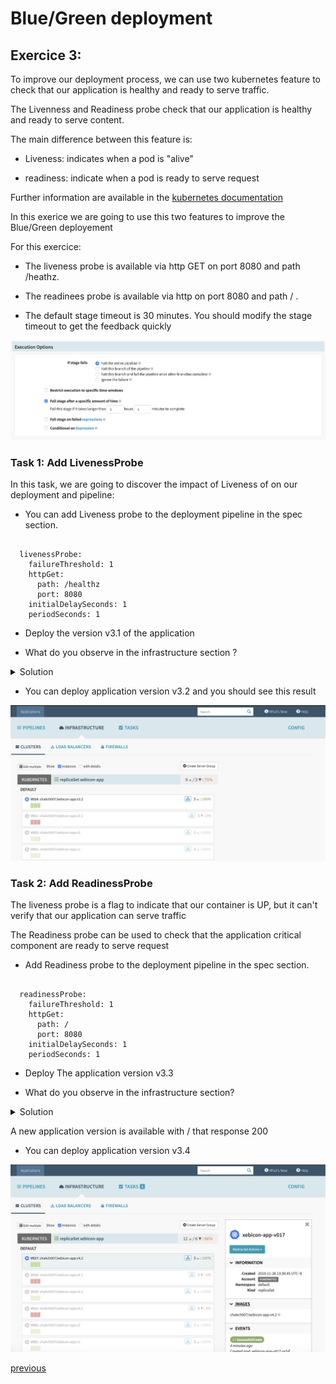 # Blue/Green deployment
## Exercice 3:

To improve our deployment process, we can use two kubernetes feature to check that our application is healthy and ready to serve traffic.

The Livenness and Readiness probe check that our application is healthy and ready to serve content.

The main difference between this feature is: 

* Liveness: indicates when a pod is "alive"

* readiness: indicate when a pod is ready to serve request 

Further information are available in the [kubernetes documentation](https://kubernetes.io/docs/tasks/configure-pod-container/configure-liveness-readiness-startup-probes/)

In this exerice we are going to use this two features to improve the Blue/Green deployement

For this exercice:

* The liveness probe is available via http GET on port 8080 and path /heathz. 

* The readinees probe is available via http on port 8080 and path / .

* The default stage timeout is 30 minutes. You should modify the stage timeout to get the feedback quickly

![Switch Back to the blue version](./images/timeout.png)

### Task 1: Add LivenessProbe

In this task, we are going to discover the impact of Liveness of on our deployment and pipeline:

* You can add Liveness probe to the deployment pipeline in the spec section. 

```

  livenessProbe:
    failureThreshold: 1
    httpGet:
      path: /healthz
      port: 8080
    initialDelaySeconds: 1
    periodSeconds: 1

```

* Deploy the version v3.1 of the application

* What do you observe in the infrastructure section ?

<details><summary>Solution</summary>
<p>
The previous pipeline fails because our container is not ready to start 

![Switch Back to the blue version](./images/live-01.png)

</p>
</details>

* You can deploy application version v3.2 and you should see this result 


![Switch Back to the blue version](./images/live-02.png)


### Task 2: Add ReadinessProbe

The liveness probe is a flag to indicate that our container is UP, but it can't verify that our application can serve traffic

The Readiness probe can be used to check that the application critical component are ready to serve request

* Add Readiness probe to the deployment pipeline in the spec section. 

```

  readinessProbe:
    failureThreshold: 1
    httpGet:
      path: /
      port: 8080
    initialDelaySeconds: 1
    periodSeconds: 1

```

* Deploy The application version v3.3

* What do you observe in the infrastructure section? 

<details><summary>Solution</summary>
<p>
The previous pipeline fails because / response 500

![Switch Back to the blue version](./images/read-01.png)

</p>
</details>

A new application version is available with / that response 200 

* You can deploy application version v3.4

![Switch Back to the blue version](./images/read-02.png)


[previous](../exercice2/README.md)
